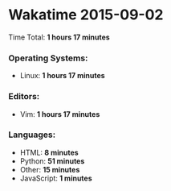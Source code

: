 # Wakatime 2015-09-02

Time Total: **1 hours 17 minutes**

### Operating Systems:
- Linux: **1 hours 17 minutes** 

### Editors:
- Vim: **1 hours 17 minutes** 

### Languages:
- HTML: **8 minutes** 
- Python: **51 minutes** 
- Other: **15 minutes** 
- JavaScript: **1 minutes** 


